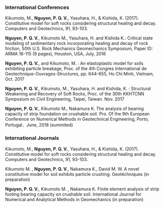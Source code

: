 
### International Conferences


 Kikumoto, M., **Nguyen, P. Q. V.**, Yasuhara, H., & Kishida, K. (2017). Constitutive model for soft rocks considering structural healing and decay. Computers and Geotechnics, 91, 93-103.

**Nguyen, P. Q. V.**, Kikumoto M., Yasuhara, H. and Kishida K.: Critical state modeling of sedimentary rock incorporating healing and decay of rock friction, 50th U.S. Rock Mechanics Geomechanics Symposium, Paper ID: ARMA 16-115 (9 pages), Houston, USA, July, 2016

**Nguyen, P. Q. V.**, and Kikumoto, M. : An elastoplastic model for soils exhibiting particle breakage, Proc. of the 4th Congres International de Geotechnique-Ouvrages-Structures, pp. 644-655, Ho Chi Minh, Vietnam, Oct. 2017

**Nguyen, P. Q. V.**, Kikumoto, M., Yasuhara, H. and Kishida, K. : Structural Weakening and Recovery of Soft Rocks, Proc. of the 30th KKHTCNN Symposium on Civil Engineering, Taipei, Taiwan. Nov. 2017

**Nguyen, P. Q. V.**, Kikumoto M., Nakamura K. The analysis of bearing capacity of strip foundation on crushable soil. Pro. Of the 9th European Conference on Numerical Methods in Geotechnical Engineering, Porto, Portugal．June, 2018 (summited)


### International Journals

Kikumoto, M., **Nguyen, P. Q. V.**, Yasuhara, H., & Kishida, K. (2017). Constitutive model for soft rocks considering structural healing and decay. Computers and Geotechnics, 91, 93-103.

Kikumoto M. , **Nguyen, P. Q. V.**, Nakamura K.,  David M. W. A novel constitutive model for soil exhibits particle crushing. Geotéchniques (in preparation)

**Nguyen, P. Q. V.**, Kikumoto M. , Nakamura K. Finite element analysis of strip footing bearing capacity on crushable soil. International Journal for Numerical and Analytical Methods in Geomechanics (in preparation)​
